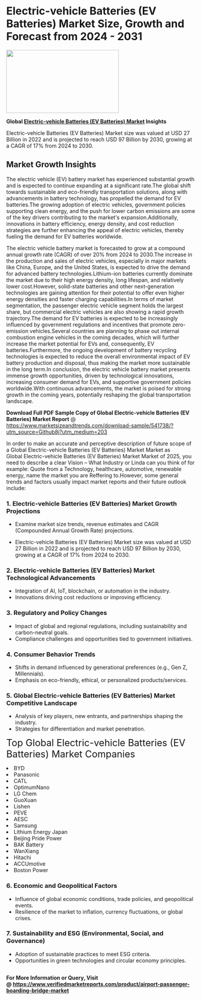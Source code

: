 <H1>Electric-vehicle Batteries (EV Batteries) Market Size, Growth and Forecast from 2024 - 2031</H1><img class="aligncenter size-medium wp-image-584254" src="https://thirdeyenews.in/wp-content/uploads/2024/09/Global-Market-Research-300x168.jpeg" alt="" width="300" height="168" /><p><strong>Global&nbsp;<a href="https://www.marketsizeandtrends.com/download-sample/541738/?utm_source=Github8j?utm_medium=203">Electric-vehicle Batteries (EV Batteries) Market</a> Insights</strong></p><p>Electric-vehicle Batteries (EV Batteries) Market size was valued at USD 27 Billion in 2022 and is projected to reach USD 97 Billion by 2030, growing at a CAGR of 17% from 2024 to 2030.</p><p><h2>Market Growth Insights</h2> <p>The electric vehicle (EV) battery market has experienced substantial growth and is expected to continue expanding at a significant rate.The global shift towards sustainable and eco-friendly transportation solutions, along with advancements in battery technology, has propelled the demand for EV batteries.The growing adoption of electric vehicles, government policies supporting clean energy, and the push for lower carbon emissions are some of the key drivers contributing to the market's expansion.Additionally, innovations in battery efficiency, energy density, and cost reduction strategies are further enhancing the appeal of electric vehicles, thereby fueling the demand for EV batteries worldwide.</p> <p>The electric vehicle battery market is forecasted to grow at a compound annual growth rate (CAGR) of over 20% from 2024 to 2030.The increase in the production and sales of electric vehicles, especially in major markets like China, Europe, and the United States, is expected to drive the demand for advanced battery technologies.Lithium-ion batteries currently dominate the market due to their high energy density, long lifespan, and relatively lower cost.However, solid-state batteries and other next-generation technologies are gaining attention for their potential to offer even higher energy densities and faster charging capabilities.In terms of market segmentation, the passenger electric vehicle segment holds the largest share, but commercial electric vehicles are also showing a rapid growth trajectory.The demand for EV batteries is expected to be increasingly influenced by government regulations and incentives that promote zero-emission vehicles.Several countries are planning to phase out internal combustion engine vehicles in the coming decades, which will further increase the market potential for EVs and, consequently, EV batteries.Furthermore, the ongoing development of battery recycling technologies is expected to reduce the overall environmental impact of EV battery production and disposal, thus making the market more sustainable in the long term.In conclusion, the electric vehicle battery market presents immense growth opportunities, driven by technological innovations, increasing consumer demand for EVs, and supportive government policies worldwide.With continuous advancements, the market is poised for strong growth in the coming years, potentially reshaping the global transportation landscape.</p> <p><span class=""><strong>Download Full PDF Sample Copy of Global Electric-vehicle Batteries (EV Batteries) Market Report</strong> @ <a href="https://www.marketsizeandtrends.com/download-sample/541738/?utm_source=Github8j?utm_medium=203" target="_blank">https://www.marketsizeandtrends.com/download-sample/541738/?utm_source=Github8j?utm_medium=203</a></span></p><p>In order to make an accurate and perceptive description of future scope of a Global&nbsp;Electric-vehicle Batteries (EV Batteries) Market Market as Global&nbsp;Electric-vehicle Batteries (EV Batteries) Market Market of 2025, you need to describe a clear Vision &ndash; What Industry or Linda can you think of for example: Quote from a Technology, healthcare, automotive, renewable energy, name the market you are Reffering to.However, some general trends and factors usually impact market reports and their future outlook include:</p><h3>1.&nbsp;<strong>Electric-vehicle Batteries (EV Batteries) Market Growth Projections</strong></h3><ul><li>Examine market size trends, revenue estimates and CAGR (Compounded Annual Growth Rate) projections.</li><li><p>Electric-vehicle Batteries (EV Batteries) Market size was valued at USD 27 Billion in 2022 and is projected to reach USD 97 Billion by 2030, growing at a CAGR of 17% from 2024 to 2030.</p></li></ul><h3>2.&nbsp;<strong>Electric-vehicle Batteries (EV Batteries) Market Technological Advancements</strong></h3><ul><li>Integration of AI, IoT, blockchain, or automation in the industry.</li><li>Innovations driving cost reductions or improving efficiency.</li></ul><h3>3.&nbsp;<strong>Regulatory and Policy Changes</strong></h3><ul><li>Impact of global and regional regulations, including sustainability and carbon-neutral goals.</li><li>Compliance challenges and opportunities tied to government initiatives.</li></ul><h3>4.&nbsp;<strong>Consumer Behavior Trends</strong></h3><ul><li>Shifts in demand influenced by generational preferences (e.g., Gen Z, Millennials).</li><li>Emphasis on eco-friendly, ethical, or personalized products/services.</li></ul><h3>5.&nbsp;<strong>Global Electric-vehicle Batteries (EV Batteries) Market Competitive Landscape</strong></h3><ul><li>Analysis of key players, new entrants, and partnerships shaping the industry.</li><li>Strategies for differentiation and market penetration.</li></ul><p data-pm-slice="1 1 []"><span style="color: inherit; font-family: inherit; font-size: 25px;">Top Global Electric-vehicle Batteries (EV Batteries) Market Companies</span></p><div class="" data-test-id=""><p><li>BYD</li><li> Panasonic</li><li> CATL</li><li> OptimumNano</li><li> LG Chem</li><li> GuoXuan</li><li> Lishen</li><li> PEVE</li><li> AESC</li><li> Samsung</li><li> Lithium Energy Japan</li><li> Beijing Pride Power</li><li> BAK Battery</li><li> WanXiang</li><li> Hitachi</li><li> ACCUmotive</li><li> Boston Power</li></p></div><h3>6.&nbsp;<strong>Economic and Geopolitical Factors</strong></h3><ul><li>Influence of global economic conditions, trade policies, and geopolitical events.</li><li>Resilience of the market to inflation, currency fluctuations, or global crises.</li></ul><h3>7.&nbsp;<strong>Sustainability and ESG (Environmental, Social, and Governance)</strong></h3><ul><li>Adoption of sustainable practices to meet ESG criteria.</li><li>Opportunities in green technologies and circular economy principles.</li></ul><h2><strong style="font-size: 14px;">For More Information or Query, Visit @&nbsp;</strong><a style="background-color: #ffffff; font-size: 14px;" href="https://www.marketsizeandtrends.com/report/electric-vehicle-batteries-ev-batteries-market/" target="_blank">https://www.verifiedmarketreports.com/product/airport-passenger-boarding-bridge-market</a></h2>